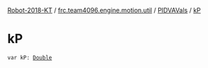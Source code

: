 [Robot-2018-KT](../../index.md) / [frc.team4096.engine.motion.util](../index.md) / [PIDVAVals](index.md) / [kP](./k-p.md)

# kP

`var kP: `[`Double`](https://kotlinlang.org/api/latest/jvm/stdlib/kotlin/-double/index.html)